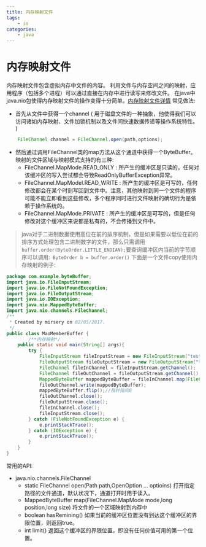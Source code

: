 ```yaml
---
title: 内存映射文件
tags: 
    - io
categories: 
    - java
---
```



# 内存映射文件
内存映射文件包含虚拟内存中文件的内容。 利用文件与内存空间之间的映射，应用程序（包括多个进程）可以通过直接在内存中进行读写来修改文件。
在java中java.nio包使得内存映射文件的操作变得十分简单。[内存映射文件详情](https://msdn.microsoft.com/zh-cn/library/dd997372(v=vs.110).aspx#Anchor_0)
常见做法:
- 首先从文件中获得一个channel ( 用于磁盘文件的一种抽象，他使得我们可以访问诸如内存映射、文件加锁机制以及文件间快速数据传递等操作系统特性。 )
```java
    FileChannel channel = FileChannel.open(path,options);
```
- 然后通过调用FileChannel类的map方法从这个通道中获得一个ByteBuffer。映射的文件区域与映射模式支持的有三种:
    - FileChannel.MapMode.READ_ONLY : 所产生的缓冲区是只读的，任何对该缓冲区的写入尝试都会导致ReadOnlyBufferException异常。
    - FileChannel.MapModel.READ_WRITE : 所产生的缓冲区是可写的，任何修改都会在某个时刻写回到文件中。注意，其他映射到同一个文件的程序可能不能立即看到这些修改，多个程序同时进行文件映射的确切行为是依赖于操作系统的。 
    - FileChannel.MapMode.PRIVATE : 所产生的缓冲区是可写的，但是任何修改对这个缓冲区来说都是私有的，不会传播到文件中。
>  java对于二进制数据使用高位在前的排序机制，但是如果需要以低位在前的排序方式处理包含二进制数字的文件，那么只需调用``` buffer.order(ByteOrder.LITTLE_ENDIAN);```要查询缓冲区内当前的字节顺序可以调用:``` ByteOrder b = buffer.order()```
下面是一个文件copy使用内存映射的例子:
```java
package com.example.byteBuffer;
import java.io.FileInputStream;
import java.io.FileNotFoundException;
import java.io.FileOutputStream;
import java.io.IOException;
import java.nio.MappedByteBuffer;
import java.nio.channels.FileChannel;
/**
 * Created by mirsery on 02/05/2017.
 */
public class MaoMemberBuffer {
        /**内存映射*/
    public static void main(String[] args){
        try {
            FileInputStream fileInputStream = new FileInputStream("test.mp4");
            FileOutputStream fileOutputStream = new FileOutputStream("test1.mp4");
            FileChannel fileInChannel = fileInputStream.getChannel();
            FileChannel fileOutChannel = fileOutputStream.getChannel();
            MappedByteBuffer mappedByteBuffer = fileInChannel.map(FileChannel.MapMode.READ_ONLY,0,fileInChannel.size());
            fileOutChannel.write(mappedByteBuffer);
            mappedByteBuffer.flip();//指针指向0
            fileOutChannel.close();
            fileOutputStream.close();
            fileInChannel.close();
            fileInputStream.close();
        } catch (FileNotFoundException e) {
            e.printStackTrace();
        } catch (IOException e) {
            e.printStackTrace();
        }
    }
}
```
常用的API:
- java.nio.channels.FileChannel
    - static FileChannel open(Path path,OpenOption ... optioins)
                打开指定路径的文件通道，默认状况下，通道打开时用于读入。
    - MappedByteBuffer map(FileChannel.MapMode mode,long position,long size)
                 将文件的一个区域映射到内存中
    - boolean hasRemining()
                如果当前的缓冲区位置没有到达这个缓冲区的界限位置，则返回true。
    - int limit()
                返回这个缓冲区的界限位置，即没有任何价值可用的第一个位置。